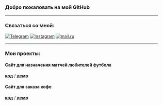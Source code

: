 ### Добро пожаловать на мой GitHub
___
### Связаться со мной:
[![Telegram](https://img.shields.io/badge/-Telegram-090909?style=social&logo=telegram)](https://t.me/myxammad13)
[![Instagram](https://img.shields.io/badge/-Instagram-090909?style=social&logo=instagram)](https://www.instagram.com/myxammad.13/)
[![mail.ru](https://img.shields.io/badge/-kuntaev13@mail.ru-red?style=social&logo=mail.ru)](#)
___

### Мои проекты:
#### Сайт для назначения матчей любителей футбола

**[код](https://github.com/Kuntaev/projekt)** /
**[демо](https://github.com/Kuntaev/projekt)**   

#### Сайт для заказа кофе 

**[код](https://github.com/Kuntaev/coffee-BackEnd)** /
**[демо](https://github.com/Kuntaev/coffee-BackEnd)**   
